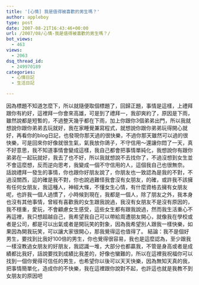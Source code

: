 ```yaml
---
title: '[心情] 我是值得被喜歡的男生嗎？'
author: appleboy
type: post
date: 2007-08-21T16:43:46+00:00
url: /2007/08/心情-我是值得被喜歡的男生嗎？/
bot_views:
  - 463
views:
  - 2063
dsq_thread_id:
  - 249970189
categories:
  - 心情日記
  - 生活日記

---
```

因為標題不知道怎麼下，所以就隨便取個標題了，回歸正題，事情是這樣，上禮拜跟你有約好，這裡拜一你會來高雄，可是到了禮拜一，我卻爽約了，原因是下雨，雖然說都是短暫的，不過整天幾乎都在下雨，加上你跟你3個弟弟出門，所以我就想說你跟你弟弟去玩就好，我在家睡覺兼寫程式，就想說你跟你弟弟玩得開心就好，再看你的blog日記，也發現你那天過的很快樂，不過你那天雖然可以過的很快樂，可是回來你好像就很生氣，氣我放你鴿子，不守信用～還讓你悶了一天，真不好意思，我不知道事情會變成這樣，我自己都會把事情單純化，我想說你有跟你弟弟在一起玩就好，我去了也不好，所以我就想說不去找你了，不過沒想到女生並不會這麼想，反而逆向思考，我變成一個不守信用的人，這個我自己也很無奈。 話說禮拜一發生的事情，你也跟你好朋友說了，你朋友也一致認為是我的不對，不過沒關西，這的確是我不對，你也說過難怪我會沒有女朋友，的確，或許我不該擁有任何女朋友，我這種人，神經大條，不懂女生心情，有什麼資格去擁有女朋友呢，也許我一個人過慣了，小時候到現在，我都是一個人，除了朋友之外，我本身也沒有其他事情，曾經有喜歡我的女生跟我說過，我沒有女朋友不是沒有原因的，我不穩重，愛玩，不會顧慮女生感受，這些女生都有跟我說過，然而我生活重心不再這裡，我只想超越自己，我希望我自己可以帶給周遭朋友開心，就像我在學校或者是公司，都是可以出氣或者是開玩笑的對象，因為我希望別人跟我一樣快樂，如果因為開我玩笑，可以讓大家很開心，那我覺得這也值得了。 結論：我不是個好男生，要找到比我好100倍的男生，你也覺得很容易，我也是這麼認為，至少跟我一樣沒教過女朋友的好朋友，我認識一堆，大部分也都贏我，不管是身高或者是成績都比我好，話說要找到成績比我差的，好像也蠻難的，所以在這裡我祝福你可以找到一個你覺得可信任的男生，也希望你以後可以天天快樂，因為無知天真的我，把事情簡單化，造成你的不快樂，我在這裡跟你說對不起，也許這也就是我教不到女朋友的原因吧